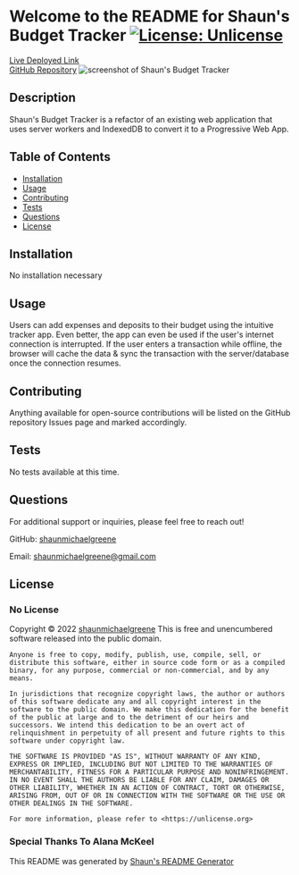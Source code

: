 
  # Welcome to the README for Shaun's Budget Tracker  [![License: Unlicense](https://img.shields.io/badge/license-Unlicense-blue.svg)](http://unlicense.org/)
  [Live Deployed Link](https://hidden-wave-73217.herokuapp.com/)  
  [GitHub Repository](https://github.com/shaunmichaelgreene/budget-tracker)
  ![screenshot of Shaun's Budget Tracker](https://i.imgur.com/fwOUNDG.png)

  ## Description
  Shaun's Budget Tracker is a refactor of an existing web application that uses server workers and IndexedDB to convert it to a Progressive Web App.

  ## Table of Contents
  * [Installation](#installation)
  * [Usage](#usage)
  * [Contributing](#contributing)
  * [Tests](#tests)
  * [Questions](#questions)
  * [License](#license)

  ## Installation
  No installation necessary

  ## Usage
  Users can add expenses and deposits to their budget using the intuitive tracker app. Even better, the app can even be used if the user's internet connection is interrupted. If the user enters a transaction while offline, the browser will cache the data & sync the transaction with the server/database once the connection resumes. 

  ## Contributing
  Anything available for open-source contributions will be listed on the GitHub repository Issues page and marked accordingly.

  ## Tests
  No tests available at this time.

  ## Questions
  For additional support or inquiries, please feel free to reach out! 

  GitHub: [shaunmichaelgreene](https://github.com/shaunmichaelgreene)
  
  Email: shaunmichaelgreene@gmail.com

  ## License
  ### No License
  Copyright &copy; 2022 [shaunmichaelgreene](https://github.com/shaunmichaelgreene)
  This is free and unencumbered software released into the public domain.

    Anyone is free to copy, modify, publish, use, compile, sell, or
    distribute this software, either in source code form or as a compiled
    binary, for any purpose, commercial or non-commercial, and by any
    means.
    
    In jurisdictions that recognize copyright laws, the author or authors
    of this software dedicate any and all copyright interest in the
    software to the public domain. We make this dedication for the benefit
    of the public at large and to the detriment of our heirs and
    successors. We intend this dedication to be an overt act of
    relinquishment in perpetuity of all present and future rights to this
    software under copyright law.
    
    THE SOFTWARE IS PROVIDED "AS IS", WITHOUT WARRANTY OF ANY KIND,
    EXPRESS OR IMPLIED, INCLUDING BUT NOT LIMITED TO THE WARRANTIES OF
    MERCHANTABILITY, FITNESS FOR A PARTICULAR PURPOSE AND NONINFRINGEMENT.
    IN NO EVENT SHALL THE AUTHORS BE LIABLE FOR ANY CLAIM, DAMAGES OR
    OTHER LIABILITY, WHETHER IN AN ACTION OF CONTRACT, TORT OR OTHERWISE,
    ARISING FROM, OUT OF OR IN CONNECTION WITH THE SOFTWARE OR THE USE OR
    OTHER DEALINGS IN THE SOFTWARE.
    
    For more information, please refer to <https://unlicense.org>
    
    
### Special Thanks To Alana McKeel

  This README was generated by [Shaun's README Generator](https://github.com/shaunmichaelgreene/readme-generator)

